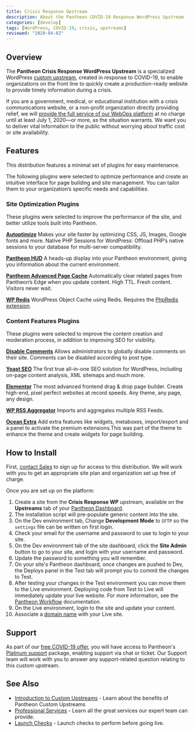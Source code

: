 ```yaml
---
title: Crisis Response Upstream
description: About the Pantheon COVID-19 Response WordPress Upstream
categories: [develop]
tags: [WordPress, COVID-19, crisis, upstreams]
reviewed: "2020-04-02"
---
```


## Overview

The **Pantheon Crisis Response WordPress Upstream** is a specialized WordPress [custom upstream](/custom-upstream), created in response to COVID-19, to enable organizations on the front line to quickly create a production-ready website to provide timely information during a crisis.

If you are a government, medical, or educational institution with a crisis communications website, or a non-profit organization directly providing relief, we will [provide the full service of our WebOps platform](https://pantheon.io/resources-navigate-covid-19) at no charge until at least July 1, 2020—or more, as the situation warrants. We want you to deliver vital information to the public without worrying about traffic cost or site availability.

## Features

This distribution features a minimal set of plugins for easy maintenance. 

The following plugins were selected to optimize performance and create an intuitive interface for page building and site management. You can tailor them to your organization’s specific needs and capabilities.

### Site Optimization Plugins

These plugins were selected to improve the performance of the site, and better utilize tools built into Pantheon.

**[Autoptimize](https://wordpress.org/plugins/autoptimize/)**
Makes your site faster by optimizing CSS, JS, Images, Google fonts and more.
Native PHP Sessions for WordPress: Offload PHP’s native sessions to your database for multi-server compatibility.

**[Pantheon HUD](https://wordpress.org/plugins/pantheon-hud/)**
A heads-up display into your Pantheon environment, giving you information about the current environment.

**[Pantheon Advanced Page Cache](https://wordpress.org/plugins/pantheon-advanced-page-cache/)**
Automatically clear related pages from Pantheon’s Edge when you update content. High TTL. Fresh content. Visitors never wait.

**[WP Redis](https://wordpress.org/plugins/wp-redis/)**
WordPress Object Cache using Redis. Requires the [PhpRedis extension](https://github.com/phpredis/phpredis).

### Content Features Plugins

These plugins were selected to improve the content creation and moderation process, in addition to improving SEO for visibility.

**[Disable Comments](https://wordpress.org/plugins/disable-comments/)**
Allows administrators to globally disable comments on their site. Comments can be disabled according to post type.

**[Yoast SEO](https://wordpress.org/plugins/wordpress-seo/)**
The first true all-in-one SEO solution for WordPress, including on-page content analysis, XML sitemaps and much more.

**[Elementor](https://wordpress.org/plugins/elementor/)**
The most advanced frontend drag & drop page builder. Create high-end, pixel perfect websites at record speeds. Any theme, any page, any design.

**[WP RSS Aggregator](https://wordpress.org/plugins/wp-rss-aggregator/)**
Imports and aggregates multiple RSS Feeds.

**[Ocean Extra](https://wordpress.org/plugins/ocean-extra/)**
Add extra features like widgets, metaboxes, import/export and a panel to activate the premium extensions.This was part of the theme to enhance the theme and create widgets for page building.

## How to Install

First, [contact Sales](https://pantheon.io/contact-us) to sign up for access to this distribution. We will work with you to get an appropriate site plan and organization set up free of charge.

Once you are set up on the platform:

1. Create a site from the **Crisis Response WP** upstream, available on the **Upstreams** tab of your [Pantheon Dashboard](https://dashboard.pantheon.io/).
1. The installation script will pre-populate generic content into the site.
1. On the Dev environment tab, Change **Development Mode** to `SFTP` so the `settings` file can be written on first login.
1. Check your email for the username and password to use to login to your site.
1. On the Dev environment tab of the site dashboard, click the **Site Admin** button to go to your site, and login with your username and password. 
1. Update the password to something you will remember.
1. On your site's Pantheon dashboard, once changes are pushed to Dev, the Deploys panel in the Test tab will prompt you to commit the changes to Test.
1. After testing your changes in the Test environment you can move them to the Live environment. Deploying code from Test to Live will immediately update your live website. For more information, see the [Pantheon Workflow](/pantheon-workflow) documentation.
1. On the Live environment, login to the site and update your content.
1. Associate a [domain name](/guides/launch/domains) with your Live site.

## Support
 
 As part of our [free COVID-19 offer](https://pantheon.io/blog/supporting-orgs-on-covid-19-front-line), you will have access to Pantheon's [Platinum support](/support#support-features-and-response-times) package, enabling support via chat or ticket. Our Support team will work with you to answer any support-related question relating to this custom upstream.

## See Also

- [Introduction to Custom Upstreams](/custom-upstream) - Learn about the benefits of Pantheon Custom Upstreams
- [Professional Services](/professional-services) - Learn all the great services our expert team can provide.
- [Launch Checks](/guides/launch/launch-check) - Launch checks to perform before going live.